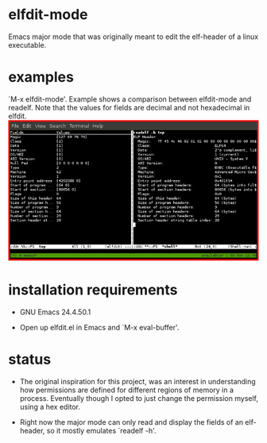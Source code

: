 # elfdit-mode

Emacs major mode that was originally meant to edit the elf-header of a linux
executable.

# examples

\`M-x elfdit-mode'.  Example shows a comparison between elfdit-mode and readelf.
Note that the values for fields are decimal and not hexadecimal in elfdit.
![nil](img/example.png)

# installation requirements

-   GNU Emacs 24.4.50.1

-   Open up elfdit.el in Emacs and \`M-x eval-buffer'.

# status

-   The original inspiration for this project, was an interest in understanding
    how permissions are defined for different regions of memory in a process.
    Eventually though I opted to just change the permission myself, using a hex
    editor.

-   Right now the major mode can only read and display the fields of an
    elf-header, so it mostly emulates \`readelf -h'.
